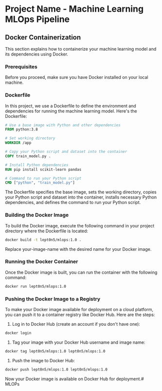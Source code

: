 # Project Name - Machine Learning MLOps Pipeline

## Docker Containerization

This section explains how to containerize your machine learning model and its dependencies using Docker.

### Prerequisites

Before you proceed, make sure you have Docker installed on your local machine.

### Dockerfile

In this project, we use a Dockerfile to define the environment and dependencies for running the machine learning model. Here's the Dockerfile:

```Dockerfile
# Use a base image with Python and other dependencies
FROM python:3.8

# Set working directory
WORKDIR /app

# Copy your Python script and dataset into the container
COPY train_model.py .

# Install Python dependencies
RUN pip install scikit-learn pandas

# Command to run your Python script
CMD ["python", "train_model.py"]

```

The Dockerfile specifies the base image, sets the working directory, copies your Python script and dataset into the container, installs necessary Python dependencies, and defines the command to run your Python script.

### Building the Docker Image

To build the Docker image, execute the following command in your project directory where the Dockerfile is located:

```bash
docker build -t lept0n5/mlops:1.0 .
```

Replace your-image-name with the desired name for your Docker image.

### Running the Docker Container

Once the Docker image is built, you can run the container with the following command:

```bash
docker run lept0n5/mlops:1.0
```

### Pushing the Docker Image to a Registry

To make your Docker image available for deployment on a cloud platform, you can push it to a container registry like Docker Hub. Here are the steps:

1. Log in to Docker Hub (create an account if you don't have one):

```bash
docker login
```

1. Tag your image with your Docker Hub username and image name:

```bash
docker tag lept0n5/mlops:1.0 lept0n5/mlops:1.0
```

1. Push the image to Docker Hub:

```bash
docker push lept0n5/mlops:1.0 lept0n5/mlops:1.0
```

Now your Docker image is available on Docker Hub for deployment.# MLOPs
